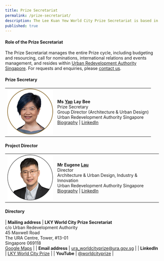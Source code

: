 ```yaml
---
title: Prize Secretariat
permalink: /prize-secretariat/
description: The Lee Kuan Yew World City Prize Secretariat is based in Urban Redevelopment Authority Singapore.
published: true
---
```


#### **Role of the Prize Secretariat**

The Prize Secretariat manages the entire Prize cycle, including budgeting and resourcing, call for nominations, international relations and events management, and resides within [Urban Redevelopment Authority Singapore](/ura/). For requests and enquiries, please [contact us](/contact-us/).

#### **Prize Secretary**

<table style="width: 100%;" border="0" cellpadding="10">
<tbody>
<tr>
<td style="width: 150px;"><img src="/images/secretariat/new-yap-lay-bee.png" alt="Yap Lay Bee" /><br></td>
<td><strong>Ms <u>Yap</u> Lay Bee</strong><br />Prize Secretary<br />Group Director (Architecture & Urban Design)<br />Urban Redevelopment Authority Singapore<br><a href="/yap-lay-bee/">Biography</a> | <a href="https://sg.linkedin.com/in/lay-bee-yap-17288527">LinkedIn</a></td>
</tr>
</tbody>
</table>

#### **Project Director** 

<table style="width: 100%;" border="0" cellpadding="10">
<tbody>
<tr>
<td style="width: 150px;"><img src="/images/secretariat/eugene-lau.png" alt="Eugene Lau" /><br></td>
<td><strong>Mr Eugene <u>Lau</u></strong><br />Director <br> Architecture & Urban Design, Industry & Innovation<br />Urban Redevelopment Authority Singapore<br><a href="/eugene-lau/">Biography</a> | <a href="https://www.linkedin.com/in/eugene-lau-wk/">LinkedIn</a></td>
</tr>
</tbody>
</table>

#### **Directory**

| **Mailing address** | **LKY World City Prize Secretariat** <br> c/o Urban Redevelopment Authority <br> 45 Maxwell Road <br> The URA Centre, Tower, #13-01 <br> Singapore 069118 <br> [Google Maps](https://goo.gl/maps/TC1db96iYdThEo8r8) |
| **Email address** | [ura_worldcityprize@ura.gov.sg](mailto://ura_worldcityprize@ura.gov.sg) |
| **LinkedIn** | [LKY World City Prize](https://www.linkedin.com/company/worldcityprize/) |
| **YouTube** | [@worldcityprize](https://www.youtube.com/@worldcityprize/) |
